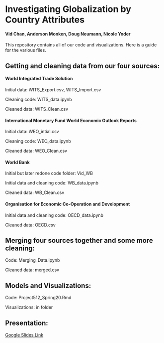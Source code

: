 # Investigating Globalization by Country Attributes
#### Vid Chan, Anderson Monken, Doug Neumann, Nicole Yoder

This repository contains all of our code and visualizations.
Here is a guide for the various files.


## Getting and cleaning data from our four sources:
#### World Integrated Trade Solution
Initial data: WITS_Export.csv, WITS_Import.csv

Cleaning code: WITS_data.ipynb

Cleaned data: WITS_Clean.csv

#### International Monetary Fund World Economic Outlook Reports
Initial data: WEO_intial.csv

Cleaning code: WEO_data.ipynb

Cleaned data: WEO_Clean.csv

#### World Bank
Initial but later redone code folder: Vid_WB

Initial data and cleaning code: WB_data.ipynb

Cleaned data: WB_Clean.csv

#### Organisation for Economic Co-Operation and Development
Initial data and cleaning code: OECD_data.ipynb

Cleaned data: OECD.csv

## Merging four sources together and some more cleaning:
Code: Merging_Data.ipynb

Cleaned data: merged.csv

## Models and Visualizations:
Code: Project512_Spring20.Rmd

Visualizations: in folder

## Presentation:
[Google Slides Link](https://docs.google.com/presentation/d/1kx7PsPipILB29bdWExoO3-wXAYGmVK83xaY7UXalxWc/edit?usp=sharing)
